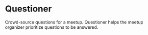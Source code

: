 # Questioner
Crowd-source questions for a meetup. Questioner helps the meetup organizer prioritize questions to be answered.
